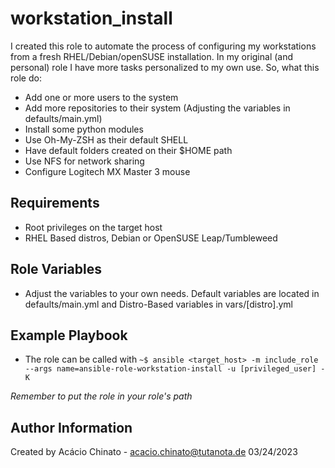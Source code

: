 workstation_install
=========

I created this role to automate the process of configuring my workstations from a fresh RHEL/Debian/openSUSE installation. In my original (and personal) role I have more tasks personalized to my own use. So, what this role do:

- Add one or more users to the system
- Add more repositories to their system (Adjusting the variables in defaults/main.yml)
- Install some python modules
- Use Oh-My-ZSH as their default SHELL
- Have default folders created on their $HOME path
- Use NFS for network sharing
- Configure Logitech MX Master 3 mouse

Requirements
------------

- Root privileges on the target host
- RHEL Based distros, Debian or OpenSUSE Leap/Tumbleweed

Role Variables
------------
- Adjust the variables to your own needs. Default variables are located in defaults/main.yml and Distro-Based variables in vars/[distro].yml

Example Playbook
------------

- The role can be called with `~$ ansible <target_host> -m include_role --args name=ansible-role-workstation-install -u [privileged_user] -K`

*Remember to put the role in your role's path*

Author Information
------------
Created by Acácio Chinato - acacio.chinato@tutanota.de
03/24/2023
